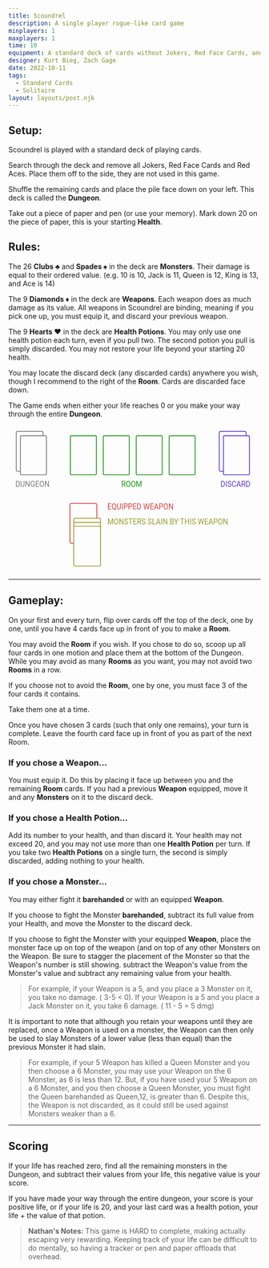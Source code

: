 ```yaml
---
title: Scoundrel
description: A single player rogue-like card game
minplayers: 1
maxplayers: 1
time: 10
equipment: A standard deck of cards without Jokers, Red Face Cards, and Red Aces.
designer: Kurt Bieg, Zach Gage
date: 2022-10-11
tags:
  - Standard Cards
  - Solitaire
layout: layouts/post.njk
---
```


## Setup:

Scoundrel is played with a standard deck of playing cards.

Search through the deck and remove all Jokers, Red Face Cards and Red Aces. Place them off to the side, they are not used in this game.

Shuffle the remaining cards and place the pile face down on your left. This deck is called the **Dungeon**.

Take out a piece of paper and pen (or use your memory). Mark down 20 on the piece of paper, this is your starting **Health**.

## Rules:

The 26 **Clubs ♣︎** and **Spades ♠︎** in the deck are **Monsters**. Their damage is equal to their ordered value. (e.g. 10 is 10, Jack is 11, Queen is 12, King is 13, and Ace is 14)

The 9 **Diamonds ♦︎** in the deck are **Weapons**. Each weapon does as much damage as its value. All weapons in Scoundrel are binding, meaning if you pick one up, you must equip it, and discard your previous weapon.

The 9 **Hearts ♥︎** in the deck are **Health Potions**. You may only use one health potion each turn, even if you pull two. The second potion you pull is simply discarded. You may not restore your life beyond your starting 20 health.

You may locate the discard deck (any discarded cards) anywhere you wish, though I recommend to the right of the **Room**. Cards are discarded face down.

The Game ends when either your life reaches 0 or you make your way through the entire **Dungeon**.

<svg version="1.1" id="Layer_1" xmlns="http://www.w3.org/2000/svg" x="0" y="0" viewBox="0 0 600 349" xml:space="preserve" style="max-width: 600px; margin: 0 auto; display: block;"><style>.st0{fill:#7f7f7f}.st1{fill:#db4242}.st2{fill:#9ba033}.st3{fill:#1e9917}.st4{font-family:"Roboto";}.st5{font-size:18.6274px}.st6{fill:#613ece}</style><path class="st0" d="M88.449 24.142H30.604c-1.65 0-3 1.35-3 3v81.376H21.67c-1.103 0-2-.897-2-2v-88.69c0-1.103.897-2 2-2h57.845c1.103 0 2 .897 2 2V24h2v-6.172c0-2.206-1.794-4-4-4H21.67c-2.206 0-4 1.794-4 4v88.689c0 2.206 1.794 4 4 4h5.934v5.313c0 1.65 1.35 3 3 3h57.845c1.65 0 3-1.35 3-3V27.142c0-1.65-1.35-3-3-3zm1 91.689c0 .542-.458 1-1 1H30.604c-.542 0-1-.458-1-1V27.142c0-.542.458-1 1-1h57.845c.542 0 1 .458 1 1v88.689z"/><path class="st1" d="M156 281.415h-6.556c-2.206 0-4-1.794-4-4v-88.689c0-2.206 1.794-4 4-4h57.845c2.206 0 4 1.794 4 4V220h-2v-31.274c0-1.103-.897-2-2-2h-57.845c-1.103 0-2 .897-2 2v88.689c0 1.103.897 2 2 2H156v2z"/><path class="st2" d="M216.241 219.902h-57.845c-2.206 0-4 1.794-4 4v107.63c0 2.206 1.794 4 4 4h57.845c2.206 0 4-1.794 4-4v-107.63c0-2.206-1.795-4-4-4zm-57.845 2h57.845c1.103 0 2 .897 2 2v6.526a3.959 3.959 0 00-2-.556h-57.845c-.732 0-1.409.212-2 .556v-6.526c0-1.102.897-2 2-2zm59.845 17.497a3.959 3.959 0 00-2-.556h-57.845c-.732 0-1.409.212-2 .556v-5.527c0-1.103.897-2 2-2h57.845c1.103 0 2 .897 2 2v5.527zm0 27.601v64.532c0 1.103-.897 2-2 2h-57.845c-1.103 0-2-.897-2-2v-88.689c0-1.103.897-2 2-2h57.845c1.103 0 2 .897 2 2V267z"/><path class="st3" d="M207.244 26.142c.542 0 1 .458 1 1v88.689c0 .542-.458 1-1 1H149.4c-.542 0-1-.458-1-1V27.142c0-.542.458-1 1-1h57.844m0-2H149.4c-1.65 0-3 1.35-3 3v88.689c0 1.65 1.35 3 3 3h57.845c1.65 0 3-1.35 3-3V27.142a3.01 3.01 0 00-3.001-3zM285.6 26.142c.542 0 1 .458 1 1v88.689c0 .542-.458 1-1 1h-57.845c-.542 0-1-.458-1-1V27.142c0-.542.458-1 1-1H285.6m0-2h-57.845c-1.65 0-3 1.35-3 3v88.689c0 1.65 1.35 3 3 3H285.6c1.65 0 3-1.35 3-3V27.142c0-1.65-1.35-3-3-3zM363.955 26.142c.542 0 1 .458 1 1v88.689c0 .542-.458 1-1 1H306.11c-.542 0-1-.458-1-1V27.142c0-.542.458-1 1-1h57.845m0-2H306.11c-1.65 0-3 1.35-3 3v88.689c0 1.65 1.35 3 3 3h57.845c1.65 0 3-1.35 3-3V27.142c0-1.65-1.35-3-3-3zM442.31 26.142c.542 0 1 .458 1 1v88.689c0 .542-.458 1-1 1h-57.845c-.542 0-1-.458-1-1V27.142c0-.542.458-1 1-1h57.845m0-2h-57.845c-1.65 0-3 1.35-3 3v88.689c0 1.65 1.35 3 3 3h57.845c1.65 0 3-1.35 3-3V27.142c0-1.65-1.35-3-3-3z"/><text transform="matrix(.9348 0 0 1 16.615 146.09)" class="st0 st4 st5">DUNGEON</text><path class="st6" d="M571.449 24.142h-57.845c-1.65 0-3 1.35-3 3v81.376h-5.934c-1.103 0-2-.897-2-2v-88.69c0-1.103.897-2 2-2h57.845c1.103 0 2 .897 2 2V24h2v-6.172c0-2.206-1.794-4-4-4H504.67c-2.206 0-4 1.794-4 4v88.689c0 2.206 1.794 4 4 4h5.934v5.313c0 1.65 1.35 3 3 3h57.845c1.65 0 3-1.35 3-3V27.142c0-1.65-1.35-3-3-3zm1 91.689c0 .542-.458 1-1 1h-57.845c-.542 0-1-.458-1-1V27.142c0-.542.458-1 1-1h57.845c.542 0 1 .458 1 1v88.689z"/><text transform="matrix(.9348 0 0 1 504.589 146.09)" class="st6 st4 st5">DISCARD</text><text transform="matrix(.9348 0 0 1 268.315 146.09)" class="st3 st4 st5">ROOM</text><text transform="matrix(.9348 0 0 1 235.524 200.567)" class="st1 st4 st5">EQUIPPED WEAPON</text><text transform="matrix(.9348 0 0 1 235.524 235.281)" class="st2 st4 st5">MONSTERS SLAIN BY THIS WEAPON</text></svg>

---

## Gameplay:

On your first and every turn, flip over cards off the top of the deck, one by one, until you have 4 cards face up in front of you to make a **Room**.

You may avoid the **Room** if you wish. If you chose to do so, scoop up all four cards in one motion and place them at the bottom of the Dungeon. While you may avoid as many **Rooms** as you want, you may not avoid two **Rooms** in a row.

If you choose not to avoid the **Room**, one by one, you must face 3 of the four cards it contains.

Take them one at a time.

Once you have chosen 3 cards (such that only one remains), your turn is complete. Leave the fourth card face up in front of you as part of the next Room.

### If you chose a Weapon...

You must equip it. Do this by placing it face up between you and the remaining **Room** cards. If you had a previous **Weapon** equipped, move it and any **Monsters** on it to the discard deck.

### If you chose a Health Potion...

Add its number to your health, and than discard it. Your health may not exceed 20, and you may not use more than one **Health Potion** per turn. If you take two **Health Potions** on a single turn, the second is simply discarded, adding nothing to your health.

### If you chose a Monster...

You may either fight it **barehanded** or with an equipped **Weapon**.

If you choose to fight the Monster **barehanded**, subtract its full value from your Health, and move the Monster to the discard deck.

If you choose to fight the Monster with your equipped **Weapon**, place the monster face up on top of the weapon (and on top of any other Monsters on the Weapon. Be sure to stagger the placement of the Monster so that the Weapon's number is still showing. subtract the Weapon's value from the Monster's value and subtract any remaining value from your health.

> For example, if your Weapon is a 5, and you place a 3 Monster on it, you take no damage. ( 3-5 < 0). If your Weapon is a 5 and you place a Jack Monster on it, you take 6 damage. ( 11 - 5 = 5 dmg)

It is important to note that although you retain your weapons until they are replaced, once a Weapon is used on a monster, the Weapon can then only be used to slay Monsters of a lower value (less than equal) than the previous Monster it had slain.

> For example, if your 5 Weapon has killed a Queen Monster and you then choose a 6 Monster, you may use your Weapon on the 6 Monster, as 6 is less than 12. But, if you have used your 5 Weapon on a 6 Monster, and you then choose a Queen Monster, you must fight the Queen barehanded as Queen,12, is greater than 6. Despite this, the Weapon is not discarded, as it could still be used against Monsters weaker than a 6.

---

## Scoring

If your life has reached zero, find all the remaining monsters in the Dungeon, and subtract their values from your life, this negative value is your score.

If you have made your way through the entire dungeon, your score is your positive life, or if your life is 20, and your last card was a health potion, your life + the value of that potion.

> **Nathan's Notes:** This game is HARD to complete, making actually escaping very rewarding. Keeping track of your life can be difficult to do mentally, so having a tracker or pen and paper offloads that overhead.

